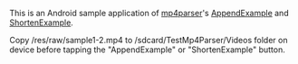 This is an Android sample application of [mp4parser](http://mp4parser.googlecode.com/)'s [AppendExample](https://code.google.com/p/mp4parser/source/browse/trunk/examples/src/main/java/com/googlecode/mp4parser/AppendExample.java) and [ShortenExample](https://mp4parser.googlecode.com/svn/trunk/examples/src/main/java/com/googlecode/mp4parser/ShortenExample.java).

Copy /res/raw/sample1-2.mp4 to /sdcard/TestMp4Parser/Videos folder on device before tapping the "AppendExample" or "ShortenExample" button.